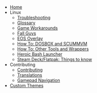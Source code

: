 * [Home](https://github.com/Heroic-Games-Launcher/HeroicGamesLauncher/wiki)
* Linux
  * [Troubleshooting](https://github.com/Heroic-Games-Launcher/HeroicGamesLauncher/wiki/Troubleshooting)
  * [Glossary](https://github.com/Heroic-Games-Launcher/HeroicGamesLauncher/wiki/Glossary)
  * [Game Workarounds](https://github.com/Heroic-Games-Launcher/HeroicGamesLauncher/wiki/Game-Workarounds)
  * [Fall Guys](https://github.com/Heroic-Games-Launcher/HeroicGamesLauncher/wiki/Fall-Guys)
  * [EOS Overlay](https://github.com/Heroic-Games-Launcher/HeroicGamesLauncher/wiki/EOS-Overlay)
  * [How To: DOSBOX and SCUMMVM](https://github.com/Heroic-Games-Launcher/HeroicGamesLauncher/wiki/How-To:-DOSBOX-and-SCUMMVM)
  * [How To: Other Tools and Wrappers](https://github.com/Heroic-Games-Launcher/HeroicGamesLauncher/wiki/How-To:-Other-Tools-and-Wrappers)
  * [Heroic Bash Launcher](https://github.com/Heroic-Games-Launcher/HeroicGamesLauncher/wiki/Adding-Games-to-Steam-on-Linux)
  * [Steam Deck/Flatpak: Things to know](https://github.com/Heroic-Games-Launcher/HeroicGamesLauncher/wiki/SteamDeck---Flatpak)
* Contributing
  * [Contributing](https://github.com/Heroic-Games-Launcher/HeroicGamesLauncher/wiki/Contributing)
  * [Translations](https://github.com/Heroic-Games-Launcher/HeroicGamesLauncher/wiki/Translations)
  * [Gamepad Navigation](https://github.com/Heroic-Games-Launcher/HeroicGamesLauncher/wiki/Gamepad-Navigation)
* [Custom Themes](https://github.com/Heroic-Games-Launcher/HeroicGamesLauncher/wiki/Custom-Themes)